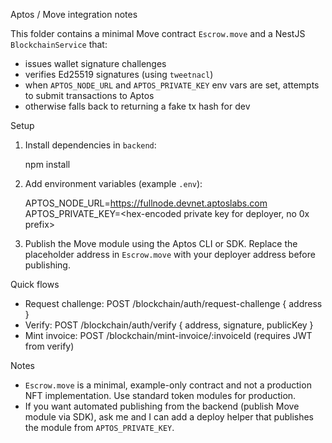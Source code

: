 Aptos / Move integration notes

This folder contains a minimal Move contract `Escrow.move` and a NestJS `BlockchainService` that:

- issues wallet signature challenges
- verifies Ed25519 signatures (using `tweetnacl`)
- when `APTOS_NODE_URL` and `APTOS_PRIVATE_KEY` env vars are set, attempts to submit transactions to Aptos
- otherwise falls back to returning a fake tx hash for dev

Setup

1. Install dependencies in `backend`:

   npm install

2. Add environment variables (example `.env`):

   APTOS_NODE_URL=https://fullnode.devnet.aptoslabs.com
   APTOS_PRIVATE_KEY=<hex-encoded private key for deployer, no 0x prefix>

3. Publish the Move module using the Aptos CLI or SDK. Replace the placeholder address in `Escrow.move` with your deployer address before publishing.

Quick flows

- Request challenge: POST /blockchain/auth/request-challenge { address }
- Verify: POST /blockchain/auth/verify { address, signature, publicKey }
- Mint invoice: POST /blockchain/mint-invoice/:invoiceId (requires JWT from verify)

Notes

- `Escrow.move` is a minimal, example-only contract and not a production NFT implementation. Use standard token modules for production.
- If you want automated publishing from the backend (publish Move module via SDK), ask me and I can add a deploy helper that publishes the module from `APTOS_PRIVATE_KEY`.
